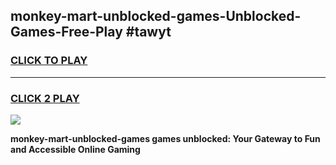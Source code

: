
## monkey-mart-unblocked-games-Unblocked-Games-Free-Play #tawyt
<h3>
<a href="https://us.freeplayer.one?title=monkey-mart-unblocked-games&ref=9M">CLICK TO PLAY</a></h3>
<hr>

<h3>
<a href="https://us.freeplayer.one?title=monkey-mart-unblocked-games&ref=9M">CLICK 2 PLAY</a>
  
</h3>

<a href="https://us.freeplayer.one?title=monkey-mart-unblocked-games&ref=9M"><img src="https://clearcache.store/games.png"></a>


**monkey-mart-unblocked-games games unblocked: Your Gateway to Fun and Accessible Online Gaming**
